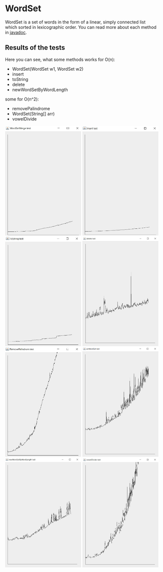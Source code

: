 # WordSet
WordSet is a set of words in the form of a linear, simply connected list which sorted in lexicographic order. You can read more about each method in [javadoc](/https://chackydude.github.io/MyWordSet/javadoc/WordSet.html).

## Results of the tests

Here you can see, what some methods works for O(n):

- WordSet(WordSet w1, WordSet w2)
- insert 
- toString 
- delete 
- newWordSetByWordLength

some for O(n^2): 

- removePalindrome
- WordSet(String[] arr)
- vowelDivide


<img src="https://github.com/chackydude/MyWordSet/raw/master/img/WordSetMerge.jpg" width="250" height="360"/>  <img src="https://github.com/chackydude/MyWordSet/raw/master/img/insert.jpg" width="250" height="360"/>  <img src="https://github.com/chackydude/MyWordSet/raw/master/img/toString.jpg" width="250" height="360"/>  <img src="https://github.com/chackydude/MyWordSet/raw/master/img/delete.jpg" width="250" height="360"/>  <img src="https://github.com/chackydude/MyWordSet/raw/master/img/removePalindrome.jpg" width="250" height="360"/>  <img src="https://github.com/chackydude/MyWordSet/raw/master/img/arrWordSet.png" width="250" height="360"/>  <img src="https://github.com/chackydude/MyWordSet/raw/master/img/newWordSetByWordLength.jpg" width="250" height="360"/>  <img src="https://github.com/chackydude/MyWordSet/raw/master/img/vowelDivide.jpg" width="250" height="360"/>  





